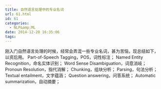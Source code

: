 ```yaml
---
title: 自然语言处理中的专业名词
url: 61.html
id: 61
categories:
  - NLP&amp;ML
date: 2014-12-28 16:35:06
tags:
---
```


刚入门自然语言处理的时候，经常会弄混一些专业名词，甚为苦恼，现总结如下，以资后用。 Part-of-Speech Tagging，POS，词性标注； Named Entity Recognition，命名实体识别； Word Sense Disambiguation，词意消岐； Pronoun Resolution，指代消解； Chunking，组块分析； Parsing，句法分析； Textual entailment，文字蕴涵； Question answering，问答系统； Automatic summarization，自动摘要；